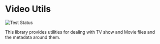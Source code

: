 # Video Utils

![Test Status](https://github.com/justin8/convert_videos/workflows/Tests/badge.svg?branch=master)

This library provides utilities for dealing with TV show and Movie files and the metadata around them.
